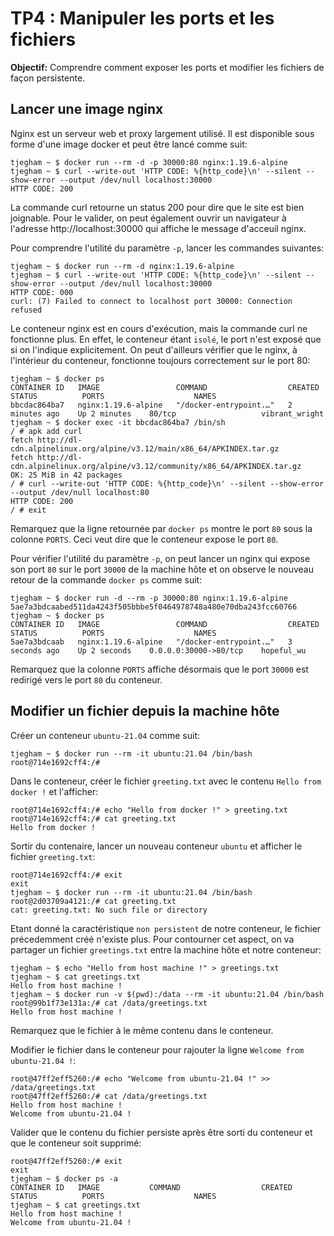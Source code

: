 # TP4 : Manipuler les ports et les fichiers

**Objectif:** Comprendre comment exposer les ports et modifier les fichiers de façon persistente.

## Lancer une image nginx

Nginx est un serveur web et proxy largement utilisé. Il est disponible sous forme d'une image docker et peut être lancé comme suit:

```console
tjegham ~ $ docker run --rm -d -p 30000:80 nginx:1.19.6-alpine
tjegham ~ $ curl --write-out 'HTTP CODE: %{http_code}\n' --silent --show-error --output /dev/null localhost:30000
HTTP CODE: 200
```

La commande curl retourne un status 200 pour dire que le site est bien joignable. Pour le valider, on peut également ouvrir un navigateur à l'adresse http://localhost:30000 qui affiche le message d'acceuil nginx.

Pour comprendre l'utilité du paramètre `-p`, lancer les commandes suivantes:

```console
tjegham ~ $ docker run --rm -d nginx:1.19.6-alpine
tjegham ~ $ curl --write-out 'HTTP CODE: %{http_code}\n' --silent --show-error --output /dev/null localhost:30000
HTTP CODE: 000
curl: (7) Failed to connect to localhost port 30000: Connection refused
```

Le conteneur nginx est en cours d'exécution, mais la commande curl ne fonctionne plus. En effet, le conteneur étant `isolé`, le port n'est exposé que si on l'indique explicitement. On peut d'ailleurs vérifier que le nginx, à l'intérieur du conteneur, fonctionne toujours correctement sur le port 80:

```console
tjegham ~ $ docker ps
CONTAINER ID   IMAGE                 COMMAND                  CREATED          STATUS          PORTS                    NAMES
bbcdac864ba7   nginx:1.19.6-alpine   "/docker-entrypoint.…"   2 minutes ago    Up 2 minutes    80/tcp                   vibrant_wright
tjegham ~ $ docker exec -it bbcdac864ba7 /bin/sh
/ # apk add curl
fetch http://dl-cdn.alpinelinux.org/alpine/v3.12/main/x86_64/APKINDEX.tar.gz
fetch http://dl-cdn.alpinelinux.org/alpine/v3.12/community/x86_64/APKINDEX.tar.gz
OK: 25 MiB in 42 packages
/ # curl --write-out 'HTTP CODE: %{http_code}\n' --silent --show-error --output /dev/null localhost:80
HTTP CODE: 200
/ # exit
```

Remarquez que la ligne retournée par `docker ps` montre le port `80` sous la colonne `PORTS`. Ceci veut dire que le conteneur expose le port `80`.

Pour vérifier l'utilité du paramètre `-p`, on peut lancer un nginx qui expose son port `80` sur le port `30000` de la machine hôte et on observe le nouveau retour de la commande `docker ps`  comme suit:

```console
tjegham ~ $ docker run -d --rm -p 30000:80 nginx:1.19.6-alpine
5ae7a3bdcaabed511da4243f505bbbe5f0464978748a480e70dba243fcc60766
tjegham ~ $ docker ps
CONTAINER ID   IMAGE                 COMMAND                  CREATED          STATUS          PORTS                    NAMES
5ae7a3bdcaab   nginx:1.19.6-alpine   "/docker-entrypoint.…"   3 seconds ago    Up 2 seconds    0.0.0.0:30000->80/tcp    hopeful_wu
```

Remarquez que la colonne `PORTS` affiche désormais que le port `30000` est redirigé vers le port `80` du conteneur.

## Modifier un fichier depuis la machine hôte

Créer un conteneur `ubuntu-21.04` comme suit:

```console
tjegham ~ $ docker run --rm -it ubuntu:21.04 /bin/bash
root@714e1692cff4:/#
```

Dans le conteneur, créer le fichier `greeting.txt` avec le contenu `Hello from docker !` et l'afficher:

```console
root@714e1692cff4:/# echo "Hello from docker !" > greeting.txt
root@714e1692cff4:/# cat greeting.txt
Hello from docker !
```

Sortir du contenaire, lancer un nouveau conteneur `ubuntu` et afficher le fichier `greeting.txt`:

```console
root@714e1692cff4:/# exit
exit
tjegham ~ $ docker run --rm -it ubuntu:21.04 /bin/bash
root@2d03709a4121:/# cat greeting.txt
cat: greeting.txt: No such file or directory
```

Etant donné la caractéristique `non persistent` de notre conteneur, le fichier précedemment créé n'existe plus. Pour contourner cet aspect, on va partager un fichier `greetings.txt` entre la machine hôte et notre conteneur:

```console
tjegham ~ $ echo "Hello from host machine !" > greetings.txt
tjegham ~ $ cat greetings.txt
Hello from host machine !
tjegham ~ $ docker run -v $(pwd):/data --rm -it ubuntu:21.04 /bin/bash 
root@99b1f73e131a:/# cat /data/greetings.txt
Hello from host machine !
```

Remarquez que le fichier à le même contenu dans le conteneur.

Modifier le fichier dans le conteneur pour rajouter la ligne `Welcome from ubuntu-21.04 !`:

```console
root@47ff2eff5260:/# echo "Welcome from ubuntu-21.04 !" >> /data/greetings.txt
root@47ff2eff5260:/# cat /data/greetings.txt
Hello from host machine !
Welcome from ubuntu-21.04 !
```

Valider que le contenu du fichier persiste après être sorti du conteneur et que le conteneur soit supprimé:

```console
root@47ff2eff5260:/# exit
exit
tjegham ~ $ docker ps -a
CONTAINER ID   IMAGE           COMMAND                  CREATED          STATUS          PORTS                    NAMES
tjegham ~ $ cat greetings.txt
Hello from host machine !
Welcome from ubuntu-21.04 !
```
